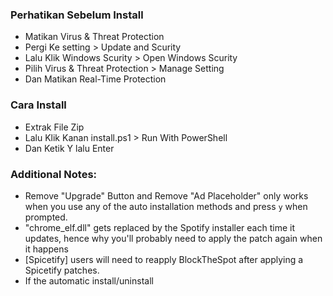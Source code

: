 ### Perhatikan Sebelum Install
* Matikan Virus & Threat Protection
* Pergi Ke setting > Update and Scurity
* Lalu Klik Windows Scurity > Open Windows Scurity
* Pilih Virus & Threat Protection > Manage Setting 
* Dan Matikan Real-Time Protection

### Cara Install 
* Extrak File Zip 
* Lalu Klik Kanan install.ps1 > Run With PowerShell
* Dan Ketik Y lalu Enter

### Additional Notes:  
* Remove "Upgrade" Button and Remove "Ad Placeholder" only works when you use any of the auto installation methods and press `y` when prompted.  
* "chrome_elf.dll" gets replaced by the Spotify installer each time it updates, hence why you'll probably need to apply the patch again when it happens
* [Spicetify] users will need to reapply BlockTheSpot after applying a Spicetify patches.
* If the automatic install/uninstall 
